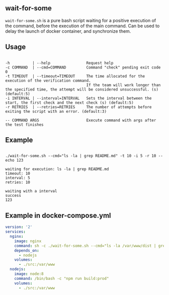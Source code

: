 ## wait-for-some
`wait-for-some.sh` is a pure bash script waiting for a positive execution of the command, before the execution of the main command.
Can be used to delay the launch of docker container, and synchronize them.

## Usage

```

-h          | --help                Request help
-c COMMAND  | --cmd=COMMAND         Command "check" pending exit code 0
-t TIMEOUT  | --timeout=TIMEOUT     The time allocated for the execution of the verification command.
                                    If the team will work longer than the specified time, the attempt will be considered unsuccessful. (s) (default:5)
-i INTERVAL | --interval=INTERVAL   Sets the interval between the start, the first check and the next check (s) (default:5)
-r RETRIES  | --retries=RETRIES     The number of attempts before exiting the script with an error. (default:3)

-- COMMAND ARGS                     Execute command with args after the test finishes

```

## Example

```

./wait-for-some.sh --cmd="ls -la | grep README.md" -t 10 -i 5 -r 10 -- echo 123

waiting for execution: ls -la | grep README.md
timeout: 10
interval: 5
retries: 10

waiting with a interval
success
123

```

## Example in docker-compose.yml
```yaml
version: '2'
services:
  nginx:
    image: nginx
    command: sh -c ./wait-for-some.sh --cmd="ls -la /var/www/dist | grep index.html" -- nginx -g 'daemon off;'
    depends_on:
      - nodejs
    volumes:
      - ./src:/var/www
  nodejs:
    image: node:8
    command: /bin/bash -c "npm run build:prod"
    volumes:
      - ./src:/var/www
```